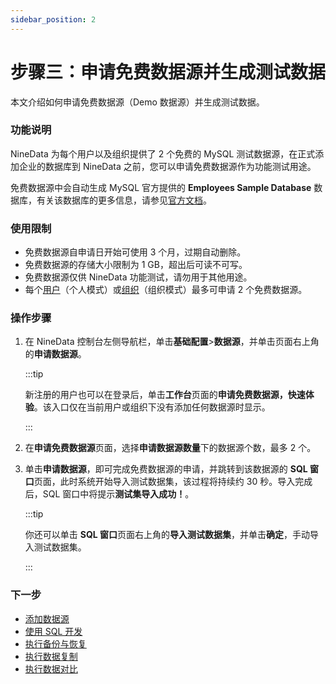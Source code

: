 ```yaml
---
sidebar_position: 2
---
```


# 步骤三：申请免费数据源并生成测试数据

本文介绍如何申请免费数据源（Demo 数据源）并生成测试数据。

### 功能说明

NineData 为每个用户以及组织提供了 2 个免费的 MySQL 测试数据源，在正式添加企业的数据库到 NineData 之前，您可以申请免费数据源作为功能测试用途。

免费数据源中会自动生成 MySQL 官方提供的 **Employees Sample Database** 数据库，有关该数据库的更多信息，请参见[官方文档](https://dev.mysql.com/doc/employee/en/employees-preface.html)。

### 使用限制

- 免费数据源自申请日开始可使用 3 个月，过期自动删除。
- 免费数据源的存储大小限制为 1 GB，超出后可读不可写。
- 免费数据源仅供 NineData 功能测试，请勿用于其他用途。
- 每个[用户](./account/intro_account#user)（个人模式）或[组织](./account/intro_account#organization)（组织模式）最多可申请 2 个免费数据源。

### 操作步骤

1. 在 NineData 控制台左侧导航栏，单击**基础配置**>**数据源**，并单击页面右上角的**申请数据源**。

   :::tip

   新注册的用户也可以在登录后，单击**工作台**页面的**申请免费数据源，快速体验**。该入口仅在当前用户或组织下没有添加任何数据源时显示。

   :::

2. 在**申请免费数据源**页面，选择**申请数据源数量**下的数据源个数，最多 2 个。

3. 单击**申请数据源**，即可完成免费数据源的申请，并跳转到该数据源的 **SQL 窗口**页面，此时系统开始导入测试数据集，该过程将持续约 30 秒。导入完成后，SQL 窗口中将提示**测试集导入成功！**。

   :::tip

   你还可以单击 **SQL 窗口**页面右上角的**导入测试数据集**，并单击**确定**，手动导入测试数据集。

   :::

### 下一步

* [添加数据源](/configuration/datasource.md)
* [使用 SQL 开发](/sqldev/intro_sqldev.md)
* [执行备份与恢复](/backup_and_restore/intro_back.md)
* [执行数据复制](/replication/intro_repli.md)
* [执行数据对比](/compare/intro_comp.md)
